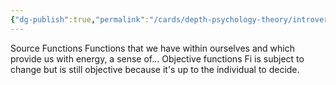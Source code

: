 ```yaml
---
{"dg-publish":true,"permalink":"/cards/depth-psychology-theory/introverted-cognitive-functions/","noteIcon":"","created":"2023-01-19T14:30:32.402+01:00","updated":"2023-01-19T14:37:00.990+01:00"}
---
```


Source Functions
Functions that we have within ourselves and which provide us with energy, a sense of... 
Objective functions
Fi is subject to change but is still objective because it's up to the individual to decide. 